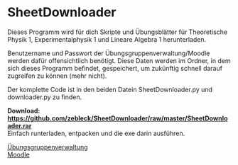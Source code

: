 # SheetDownloader
Dieses Programm wird für dich Skripte und Übungsblätter
für Theoretische Physik 1, Experimentalphysik 1 und Lineare Algebra 1
herunterladen.

Benutzername und Passwort der Übungsgruppenverwaltung/Moodle
werden dafür offensichtlich benötigt. Diese Daten werden im
Ordner, in dem sich dieses Programm befindet, gespeichert,
um zukünftig schnell darauf zugreifen zu können (mehr nicht).

Der komplette Code ist in den beiden Datein SheetDownloader.py und downloader.py zu finden.

**Download: https://github.com/zebleck/SheetDownloader/raw/master/SheetDownloader.rar**  
Einfach runterladen, entpacken und die exe darin ausführen.

[Übungsgruppenverwaltung](https://uebungen.physik.uni-heidelberg.de/uebungen/)  
[Moodle](https://elearning2.uni-heidelberg.de/)